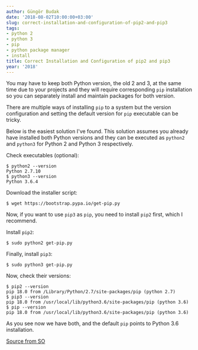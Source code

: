 ```yaml
---
author: Güngör Budak
date: '2018-08-02T10:00:00+03:00'
slug: correct-installation-and-configuration-of-pip2-and-pip3
tags:
- python 2
- python 3
- pip
- python package manager
- install
title: Correct Installation and Configuration of pip2 and pip3
year: '2018'
---
```


You may have to keep both Python version, the old 2 and 3, at the same time due to your projects and they will require corresponding `pip` installation so you can separately install and maintain packages for both version.

There are multiple ways of installing `pip` to a system but the version configuration and setting the default version for `pip` executable can be tricky.

Below is the easiest solution I've found. This solution assumes you already have installed both Python versions and they can be executed as `python2` and `python3` for Python 2 and Python 3 respectively.

Check executables (optional):

```
$ python2 --version
Python 2.7.10
$ python3 --version
Python 3.6.4
```

Download the installer script:

```
$ wget https://bootstrap.pypa.io/get-pip.py
```

Now, if you want to use `pip3` as `pip`, you need to install `pip2` first, which I recommend.

Install `pip2`:

```
$ sudo python2 get-pip.py
```

Finally, install `pip3`:

```
$ sudo python3 get-pip.py
```

Now, check their versions:

```
$ pip2 --version
pip 18.0 from /Library/Python/2.7/site-packages/pip (python 2.7)
$ pip3 --version
pip 18.0 from /usr/local/lib/python3.6/site-packages/pip (python 3.6)
$ pip --version
pip 18.0 from /usr/local/lib/python3.6/site-packages/pip (python 3.6)
```

As you see now we have both, and the default `pip` points to Python 3.6 installation.

[Source from SO](https://stackoverflow.com/a/46466323/1597907)

